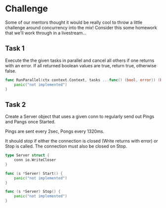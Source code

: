 # Challenge

Some of our mentors thought it would be really cool to throw a little challenge around concurrency into the mix!  Consider this some homework that we'll work through in a livestream...

## Task 1

Execute the the given tasks in parallel and cancel all others if one returns with an error. If all returned boolean values are true, return true, otherwise false.

```go
func RunParallel(ctx context.Context, tasks ...func() (bool, error)) (bool, error) {
    panic("not implemented")
} 
```

## Task 2

Create a Server object that uses a given conn to regularly send out Pings and Pangs once Started.

Pings are sent every 2sec, Pongs every 1320ms.

It should stop if either the connection is closed (Write returns with error) or Stop is called. The connection must also be closed on Stop.

```go
type Server struct {
    conn io.WriteCloser
}

func (s *Server) Start() {
    panic("not implemented")
}

func (s *Server) Stop() {
    panic("not implemented")
}
```

